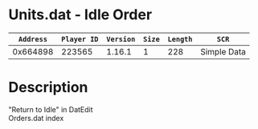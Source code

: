 # Units.dat - Idle Order

| `Address` | `Player ID` | `Version` | `Size` | `Length` | `SCR` |
| ---------- | ----------- | --------- | ------ | -------- | ---- |
| 0x664898 | 223565 | 1.16.1 | 1 | 228 | Simple Data |

# Description

"Return to Idle" in DatEdit<br>Orders.dat index